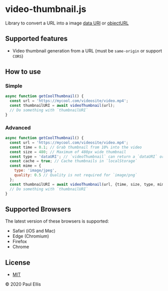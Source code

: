 # video-thumbnail.js
Library to convert a URL into a image [data URI](https://developer.mozilla.org/en-US/docs/Web/HTTP/Basics_of_HTTP/Data_URIs) or [objectURL](https://developer.mozilla.org/en-US/docs/Web/API/URL/createObjectURL)

## Supported features

* Video thumbnail generation from a URL (must be `same-origin` or support `CORS`)

## How to use

### Simple
```js
async function getCoolThumbnail() {
  const url = 'https://mycool.com/videosite/video.mp4';
  const thumbnailURI = await videoThumbnail(url);
  // Do something with `thumbnailURI`
}
```

### Advanced
```js
async function getCoolThumbnail() {
  const url = 'https://mycool.com/videosite/video.mp4';
  const time = 0.1; // Grab thumbnail from 10% into the video
  const size = 480; // Maximum of 480px wide thumbnail
  const type = 'dataURI'; // `videoThumbnail` can return a `dataURI` or `objectURL`
  const cache = true; // Cache thumbnails in `localStorage`
  const mime = {
    type: 'image/jpeg',
    quality: 0.5 // Quality is not required for `image/png`
  };
  const thumbnailURI = await videoThumbnail(url, {time, size, type, mime, cache});
  // Do something with `thumbnailURI`
}
```

## Supported Browsers

The latest version of these browsers is supported:

* Safari (iOS and Mac)
* Edge (Chromium)
* Firefox
* Chrome

## License

* [MIT](./LICENSE)

&copy; 2020 Paul Ellis
